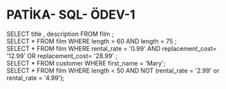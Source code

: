 # PATİKA- SQL- ÖDEV-1
 SELECT title , description FROM film ;  
 SELECT * FROM film WHERE length > 60 AND length < 75 ;  
 SELECT * FROM film  WHERE rental_rate = '0.99' AND replacement_cost= '12.99' OR replacement_cost= '28.99' ;  
 SELECT * FROM customer WHERE first_name = 'Mary';  
 SELECT * FROM film WHERE  length < 50 AND  NOT (rental_rate = '2.99' or rental_rate = '4.99');  
